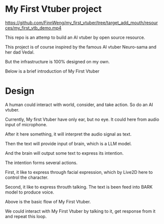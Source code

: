 # My First Vtuber project

https://github.com/FinnWeng/my_first_vtuber/tree/target_add_mouth/resources/my_first_vtb_demo.mp4

This repo is an attemp to build an AI vtuber by open source resource.

This project is of course inspired by the famous AI vtuber Neuro-sama and her dad Vedal.

But the infrastructure is 100% designed on my own.

Below is a brief introduction of My First Vtuber


# Design

A human could interact with world, consider, and take action. So do an AI vtuber.

Currently, My first Vtuber have only ear, but no eye. It could here from audio input of microphone.

After it here something,  it will interpret the audio signal as text.

Then the text will provide input of brain, which is a LLM model. 

And the brain will output some text to express its intention.

The intention forms several actions. 

First, it like to express through facial expression, which by Live2D here to control the character.

Second, it like to express throuth talking. The text is been feed into BARK model to produce voice.

Above is the basic flow of My First Vtuber.

We could interact with My First Vtuber by talking to it, get response from it and repeat this loop.



